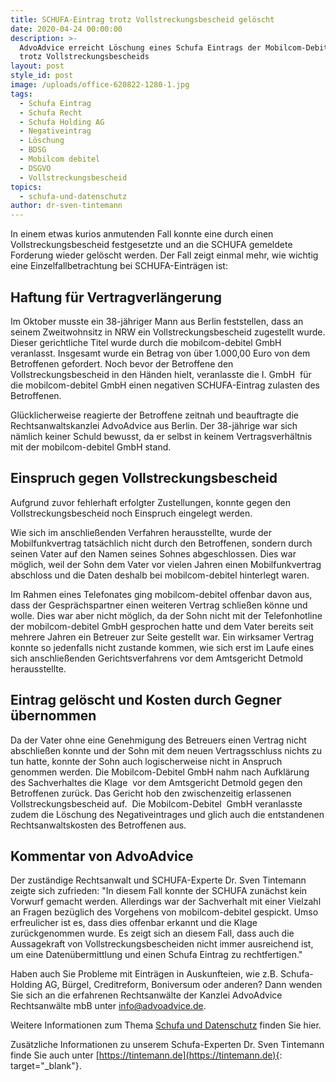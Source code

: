 ```yaml
---
title: SCHUFA-Eintrag trotz Vollstreckungsbescheid gelöscht
date: 2020-04-24 00:00:00
description: >-
  AdvoAdvice erreicht Löschung eines Schufa Eintrags der Mobilcom-Debitel GmbH
  trotz Vollstreckungsbescheids
layout: post
style_id: post
image: /uploads/office-620822-1280-1.jpg
tags:
  - Schufa Eintrag
  - Schufa Recht
  - Schufa Holding AG
  - Negativeintrag
  - Löschung
  - BDSG
  - Mobilcom debitel
  - DSGVO
  - Vollstreckungsbescheid
topics:
  - schufa-und-datenschutz
author: dr-sven-tintemann
---
```

In einem etwas kurios anmutenden Fall konnte eine durch einen Vollstreckungsbescheid festgesetzte und an die SCHUFA gemeldete Forderung wieder gelöscht werden. Der Fall zeigt einmal mehr, wie wichtig eine Einzelfallbetrachtung bei SCHUFA-Einträgen ist:

## Haftung für Vertragverlängerung

Im Oktober musste ein 38-jähriger Mann aus Berlin feststellen, dass an seinem Zweitwohnsitz in NRW ein Vollstreckungsbescheid zugestellt wurde. Dieser gerichtliche Titel wurde durch die mobilcom-debitel GmbH veranlasst. Insgesamt wurde ein Betrag von über 1.000,00 Euro von dem Betroffenen gefordert. Noch bevor der Betroffene den Vollstreckungsbescheid in den Händen hielt, veranlasste die I. GmbH&nbsp; für die mobilcom-debitel GmbH einen negativen SCHUFA-Eintrag zulasten des Betroffenen.

Glücklicherweise reagierte der Betroffene zeitnah und beauftragte die Rechtsanwaltskanzlei AdvoAdvice aus Berlin. Der 38-jährige war sich nämlich keiner Schuld bewusst, da er selbst in keinem Vertragsverhältnis mit der mobilcom-debitel GmbH stand.

## Einspruch gegen Vollstreckungsbescheid

Aufgrund zuvor fehlerhaft erfolgter Zustellungen, konnte gegen den Vollstreckungsbescheid noch Einspruch eingelegt werden.

Wie sich im anschließenden Verfahren herausstellte, wurde der Mobilfunkvertrag tatsächlich nicht durch den Betroffenen, sondern durch seinen Vater auf den Namen seines Sohnes abgeschlossen. Dies war möglich, weil der Sohn dem Vater vor vielen Jahren einen Mobilfunkvertrag abschloss und die Daten deshalb bei mobilcom-debitel hinterlegt waren.

Im Rahmen eines Telefonates ging mobilcom-debitel offenbar davon aus, dass der Gesprächspartner einen weiteren Vertrag schließen könne und wolle. Dies war aber nicht möglich, da der Sohn nicht mit der Telefonhotline der mobilcom-debitel GmbH gesprochen hatte und dem Vater bereits seit mehrere Jahren ein Betreuer zur Seite gestellt war. Ein wirksamer Vertrag konnte so jedenfalls nicht zustande kommen, wie sich erst im Laufe eines sich anschließenden Gerichtsverfahrens vor dem Amtsgericht Detmold herausstellte.&nbsp;

## Eintrag gelöscht und Kosten durch Gegner übernommen

Da der Vater ohne eine Genehmigung des Betreuers einen Vertrag nicht abschließen konnte und der Sohn mit dem neuen Vertragsschluss nichts zu tun hatte, konnte der Sohn auch logischerweise nicht in Anspruch genommen werden. Die Mobilcom-Debitel GmbH nahm nach Aufklärung des Sachverhaltes die Klage&nbsp; vor dem Amtsgericht Detmold gegen den Betroffenen zurück. Das Gericht hob den zwischenzeitig erlassenen Vollstreckungsbescheid auf.&nbsp; Die Mobilcom-Debitel&nbsp; GmbH veranlasste zudem die Löschung des Negativeintrages und glich auch die entstandenen Rechtsanwaltskosten des Betroffenen aus.&nbsp;

## Kommentar von AdvoAdvice

Der zuständige Rechtsanwalt und SCHUFA-Experte Dr. Sven Tintemann zeigte sich zufrieden: "In diesem Fall konnte der SCHUFA zunächst kein Vorwurf gemacht werden. Allerdings war der Sachverhalt mit einer Vielzahl an Fragen bezüglich des Vorgehens von mobilcom-debitel gespickt. Umso erfreulicher ist es, dass dies offenbar erkannt und die Klage zurückgenommen wurde. Es zeigt sich an diesem Fall, dass auch die Aussagekraft von Vollstreckungsbescheiden nicht immer ausreichend ist, um eine Datenübermittlung und einen Schufa Eintrag zu rechtfertigen."

Haben auch Sie Probleme mit Einträgen in Auskunfteien, wie z.B. Schufa-Holding AG, Bürgel, Creditreform, Boniversum oder anderen? Dann wenden Sie sich an die erfahrenen Rechtsanwälte der Kanzlei AdvoAdvice Rechtsanwälte mbB unter [info@advoadvice.de](mailto:info@advoadvice.de).

Weitere Informationen zum Thema [Schufa und Datenschutz](/themen/schufa-und-datenschutz/)&nbsp;finden Sie hier.&nbsp;

Zusätzliche Informationen zu unserem Schufa-Experten Dr. Sven Tintemann finde Sie auch unter [https://tintemann.de](https://tintemann.de){: target="_blank"}.
